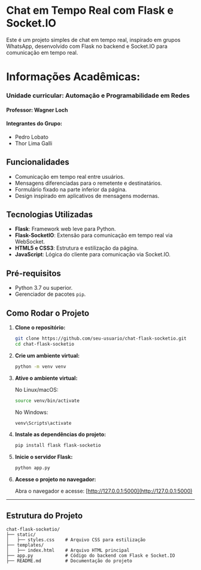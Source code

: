 # Chat em Tempo Real com Flask e Socket.IO

Este é um projeto simples de chat em tempo real, inspirado em grupos WhatsApp, desenvolvido com Flask no backend e Socket.IO para comunicação em tempo real.

# Informações Acadêmicas:
### Unidade curricular: Automação e Programabilidade em Redes
#### Professor: Wagner Loch
#### Integrantes do Grupo:
- Pedro Lobato
- Thor Lima Galli

## Funcionalidades

- Comunicação em tempo real entre usuários.
- Mensagens diferenciadas para o remetente e destinatários.
- Formulário fixado na parte inferior da página.
- Design inspirado em aplicativos de mensagens modernas.

## Tecnologias Utilizadas

- **Flask**: Framework web leve para Python.
- **Flask-SocketIO**: Extensão para comunicação em tempo real via WebSocket.
- **HTML5 e CSS3**: Estrutura e estilização da página.
- **JavaScript**: Lógica do cliente para comunicação via Socket.IO.

## Pré-requisitos

- Python 3.7 ou superior.
- Gerenciador de pacotes `pip`.

## Como Rodar o Projeto

1. **Clone o repositório:**
   ```bash
   git clone https://github.com/seu-usuario/chat-flask-socketio.git
   cd chat-flask-socketio
   ```

2. **Crie um ambiente virtual:**
   ```bash
   python -m venv venv
   ```

3. **Ative o ambiente virtual:**

   No Linux/macOS:
   ```bash
   source venv/bin/activate
   ```

   No Windows:
   ```bash
   venv\Scripts\activate
   ```

4. **Instale as dependências do projeto:**
   ```bash
   pip install flask flask-socketio
   ```

5. **Inicie o servidor Flask:**
   ```bash
   python app.py
   ```

6. **Acesse o projeto no navegador:**

   Abra o navegador e acesse: [http://127.0.0.1:5000](http://127.0.0.1:5000)

---

## Estrutura do Projeto

```plaintext
chat-flask-socketio/
├── static/
│   ├── styles.css    # Arquivo CSS para estilização
├── templates/
│   ├── index.html    # Arquivo HTML principal
├── app.py            # Código do backend com Flask e Socket.IO
├── README.md         # Documentação do projeto
